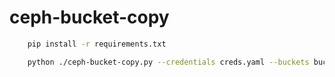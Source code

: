 # ceph-bucket-copy

```bash
    pip install -r requirements.txt

    python ./ceph-bucket-copy.py --credentials creds.yaml --buckets buckets.yaml
```